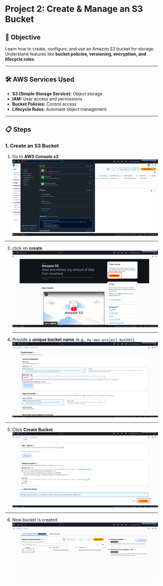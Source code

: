 # Project 2: Create & Manage an S3 Bucket

## 🎯 Objective
Learn how to create, configure, and use an Amazon S3 bucket for storage.  
Understand features like **bucket policies, versioning, encryption, and lifecycle rules**.

---

## 🛠️ AWS Services Used
- **S3 (Simple Storage Service):** Object storage
- **IAM:** User access and permissions
- **Bucket Policies:** Control access
- **Lifecycle Rules:** Automate object management

---

## 📋 Steps

### 1. Create an S3 Bucket
1. Go to **AWS Console s3**
 ![Static Website Hosting](assets/s3.png)

---
3. click on **create**
    ![Static Website Hosting](assets/create.png)

   ---

4. Provide a **unique bucket name** (e.g., `my-aws-project-bucket`).  
 ![Static Website Hosting](assets/name.png)
---
5. Click **Create Bucket**
  ![Static Website Hosting](assets/clickoncreate.png)
---
6. Now bucket is created
  ![Static Website Hosting](assets/2025-09-25_14-27.png)
   
   
